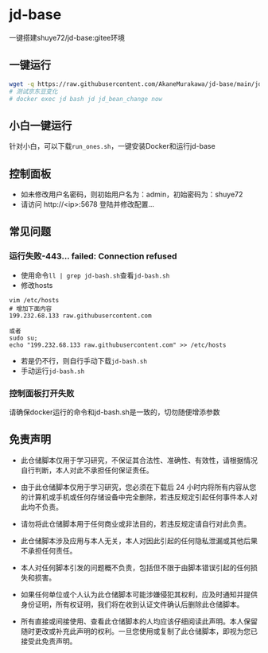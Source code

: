 # jd-base
一键搭建shuye72/jd-base:gitee环境

## 一键运行
```bash
wget -q https://raw.githubusercontent.com/AkaneMurakawa/jd-base/main/jd-base.sh -O jd-bash.sh && chmod +x jd-bash.sh && ./jd-bash.sh
# 测试京东豆变化
# docker exec jd bash jd jd_bean_change now
```
## 小白一键运行
针对小白，可以下载`run_ones.sh`，一键安装Docker和运行jd-base

## 控制面板
- 如未修改用户名密码，则初始用户名为：admin，初始密码为：shuye72
- 请访问 http://\<ip\>:5678 登陆并修改配置...
  
## 常见问题
### 运行失败-443... failed: Connection refused
- 使用命令`ll | grep jd-bash.sh`查看`jd-bash.sh`
- 修改hosts
```
vim /etc/hosts
# 增加下面内容
199.232.68.133 raw.githubusercontent.com
  
或者
sudo su;
echo "199.232.68.133 raw.githubusercontent.com" >> /etc/hosts
```
- 若是仍不行，则自行手动下载`jd-bash.sh`
- 手动运行`jd-bash.sh`
  
### 控制面板打开失败  
请确保docker运行的命令和jd-bash.sh是一致的，切勿随便增添参数
  
## 免责声明
- 此仓储脚本仅用于学习研究，不保证其合法性、准确性、有效性，请根据情况自行判断，本人对此不承担任何保证责任。

- 由于此仓储脚本仅用于学习研究，您必须在下载后 24 小时内将所有内容从您的计算机或手机或任何存储设备中完全删除，若违反规定引起任何事件本人对此均不负责。

- 请勿将此仓储脚本用于任何商业或非法目的，若违反规定请自行对此负责。

- 此仓储脚本涉及应用与本人无关，本人对因此引起的任何隐私泄漏或其他后果不承担任何责任。

- 本人对任何脚本引发的问题概不负责，包括但不限于由脚本错误引起的任何损失和损害。

- 如果任何单位或个人认为此仓储脚本可能涉嫌侵犯其权利，应及时通知并提供身份证明，所有权证明，我们将在收到认证文件确认后删除此仓储脚本。

- 所有直接或间接使用、查看此仓储脚本的人均应该仔细阅读此声明。本人保留随时更改或补充此声明的权利。一旦您使用或复制了此仓储脚本，即视为您已接受此免责声明。
